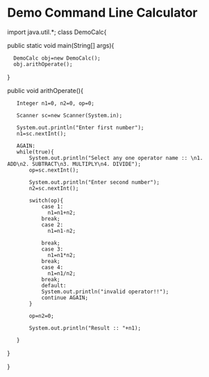 # Demo Command Line Calculator
import java.util.*;
class DemoCalc{
   	
   public static void main(String[] args){
	  
	  DemoCalc obj=new DemoCalc();
	  obj.arithOperate();
	  
	  
   }
   
   public void arithOperate(){
   
	   
	   Integer n1=0, n2=0, op=0;
	   
	   Scanner sc=new Scanner(System.in);
	   
	   System.out.println("Enter first number");
       n1=sc.nextInt();
	   
	   AGAIN:
	   while(true){
		   System.out.println("Select any one operator name :: \n1. ADD\n2. SUBTRACT\n3. MULTIPLY\n4. DIVIDE");
		   op=sc.nextInt();
		   
		   System.out.println("Enter second number");
           n2=sc.nextInt();
		   
		   switch(op){
			   case 1:
			     n1=n1+n2;
			   break;
			   case 2:
			     n1=n1-n2;
				 
			   break;
			   case 3:
			     n1=n1*n2;
			   break;
			   case 4:
			     n1=n1/n2;
			   break;
			   default:
			   System.out.println("invalid operator!!");
			   continue AGAIN;
		   }  
		   
		   op=n2=0;
		   
		   System.out.println("Result :: "+n1);
		   
	   }
	   
   }
   
   }

